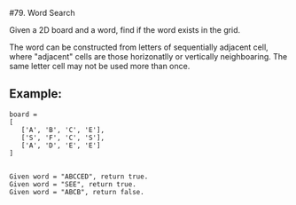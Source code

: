 #79. Word Search

Given a 2D board and a word, find if the word exists in the grid.

The word can be constructed from letters of sequentially adjacent cell, where "adjacent" cells are those horizonatlly or vertically neighboaring. The same letter cell may not be used more than once.

## Example:

 ```
board = 
[
    ['A', 'B', 'C', 'E'],
    ['S', 'F', 'C', 'S'], 
    ['A', 'D', 'E', 'E']
]


Given word = "ABCCED", return true.
Given word = "SEE", return true.
Given word = "ABCB", return false.
```